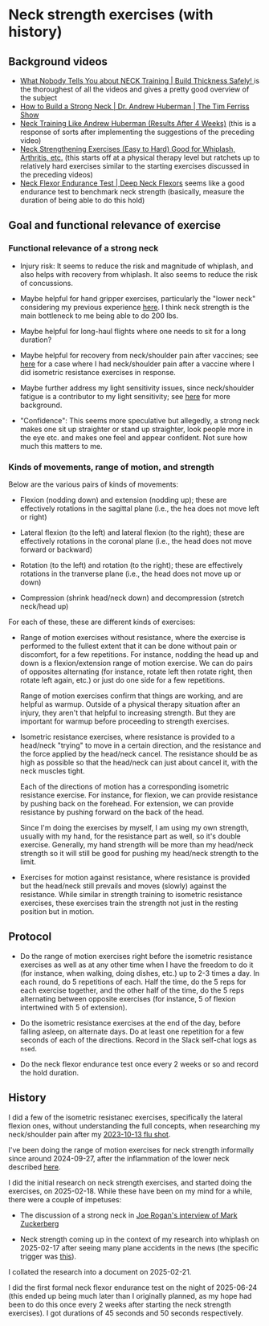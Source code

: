 # Neck strength exercises (with history)

## Background videos

* [What Nobody Tells You about NECK Training | Build Thickness Safely!
](https://www.youtube.com/watch?v=5Rn8iDZOzTk) is the thoroughest of all the videos and gives a pretty good overview of the subject
* [How to Build a Strong Neck | Dr. Andrew Huberman | The Tim Ferriss Show
](https://www.youtube.com/watch?v=uI-D4JTcOr4)
* [Neck Training Like Andrew Huberman (Results After 4 Weeks)](https://www.youtube.com/watch?v=1iM_JMW-up0) (this is a response of sorts after implementing the suggestions of the preceding video)
* [Neck Strengthening Exercises (Easy to Hard) Good for Whiplash, Arthritis, etc.](https://www.youtube.com/watch?v=Jz-UKE6_GAI) (this starts off at a physical therapy level but ratchets up to relatively hard exercises similar to the starting exercises discussed in the preceding videos)
* [Neck Flexor Endurance Test | Deep Neck Flexors](https://www.youtube.com/watch?v=0JEWM_McBmM) seems like a good endurance test to benchmark neck strength (basically, measure the duration of being able to do this hold)

## Goal and functional relevance of exercise

### Functional relevance of a strong neck

* Injury risk: It seems to reduce the risk and magnitude of whiplash,
  and also helps with recovery from whiplash. It also seems to reduce
  the risk of concussions.

* Maybe helpful for hand gripper exercises, particularly the "lower
  neck" considering my previous experience
  [here](../../events/2024/2024-09-27-onward-minor-inflammation-of-lower-neck.md). I
  think neck strength is the main bottleneck to me being able to do
  200 lbs.

* Maybe helpful for long-haul flights where one needs to sit for a
  long duration?

* Maybe helpful for recovery from neck/shoulder pain after vaccines;
  see [here](../../events/2023/2023-10-13-flu-shot.md) for a case
  where I had neck/shoulder pain after a vaccine where I did isometric
  resistance exercises in response.

* Maybe further address my light sensitivity issues, since
  neck/shoulder fatigue is a contributor to my light sensitivity; see
  [here](../best-practices/best-practices-around-light.md) for more
  background.

* "Confidence": This seems more speculative but allegedly, a strong
  neck makes one sit up straighter or stand up straighter, look people
  more in the eye etc. and makes one feel and appear confident. Not
  sure how much this matters to me.

### Kinds of movements, range of motion, and strength

Below are the various pairs of kinds of movements:

* Flexion (nodding down) and extension (nodding up); these are
  effectively rotations in the sagittal plane (i.e., the hea does not
  move left or right)

* Lateral flexion (to the left) and lateral flexion (to the right);
  these are effectively rotations in the coronal plane (i.e., the head
  does not move forward or backward)

* Rotation (to the left) and rotation (to the right); these are
  effectively rotations in the tranverse plane (i.e., the head does
  not move up or down)

* Compression (shrink head/neck down) and decompression (stretch
  neck/head up)

For each of these, these are different kinds of exercises:

* Range of motion exercises without resistance, where the exercise is
  performed to the fullest extent that it can be done without pain or
  discomfort, for a few repetitions. For instance, nodding the head up
  and down is a flexion/extension range of motion exercise. We can do
  pairs of opposites alternating (for instance, rotate left then
  rotate right, then rotate left again, etc.) or just do one side for
  a few repetitions.

  Range of motion exercises confirm that things are working, and are
  helpful as warmup. Outside of a physical therapy situation after an
  injury, they aren't that helpful to increasing strength. But they
  are important for warmup before proceeding to strength exercises.

* Isometric resistance exercises, where resistance is provided to a
  head/neck "trying" to move in a certain direction, and the
  resistance and the force applied by the head/neck cancel. The
  resistance should be as high as possible so that the head/neck can
  just about cancel it, with the neck muscles tight.

  Each of the directions of motion has a corresponding isometric
  resistance exercise. For instance, for flexion, we can provide
  resistance by pushing back on the forehead. For extension, we can
  provide resistance by pushing forward on the back of the head.

  Since I'm doing the exercises by myself, I am using my own strength,
  usually with my hand, for the resistance part as well, so it's
  double exercise. Generally, my hand strength will be more than my
  head/neck strength so it will still be good for pushing my head/neck
  strength to the limit.

* Exercises for motion against resistance, where resistance is
  provided but the head/neck still prevails and moves (slowly) against
  the resistance. While similar in strength training to isometric
  resistance exercises, these exercises train the strength not just in
  the resting position but in motion.

## Protocol

* Do the range of motion exercises right before the isometric
  resistance exercises as well as at any other time when I have the
  freedom to do it (for instance, when walking, doing dishes, etc.) up
  to 2-3 times a day. In each round, do 5 repetitions of each. Half
  the time, do the 5 reps for each exercise together, and the other
  half of the time, do the 5 reps alternating between opposite
  exercises (for instance, 5 of flexion intertwined with 5 of
  extension).

* Do the isometric resistance exercises at the end of the day, before
  falling asleep, on alternate days. Do at least one repetition for a
  few seconds of each of the directions. Record in the Slack self-chat
  logs as `nsed`.

* Do the neck flexor endurance test once every 2 weeks or so and
  record the hold duration.

## History

I did a few of the isometric resistanec exercises, specifically the
lateral flexion ones, without understanding the full concepts, when
researching my neck/shoulder pain after my [2023-10-13 flu
shot](../../events/2023/2023-10-13-flu-shot.md).

I've been doing the range of motion exercises for neck strength
informally since around 2024-09-27, after the inflammation of the
lower neck described
[here](../../events/2024/2024-09-27-onward-minor-inflammation-of-lower-neck.md).

I did the initial research on neck strength exercises, and started
doing the exercises, on 2025-02-18. While these have been on my mind for a while, there were a couple of impetuses:

* The discussion of a strong neck in [Joe Rogan's interview of Mark
  Zuckerberg](https://www.youtube.com/watch?v=7k1ehaE0bdU)

* Neck strength coming up in the context of my research into whiplash
  on 2025-02-17 after seeing many plane accidents in the news (the
  specific trigger was
  [this](https://en.wikipedia.org/wiki/Delta_Connection_Flight_4819)).

I collated the research into a document on 2025-02-21.

I did the first formal neck flexor endurance test on the night of
2025-06-24 (this ended up being much later than I originally planned,
as my hope had been to do this once every 2 weeks after starting the
neck strength exercises). I got durations of 45 seconds and 50 seconds
respectively.
